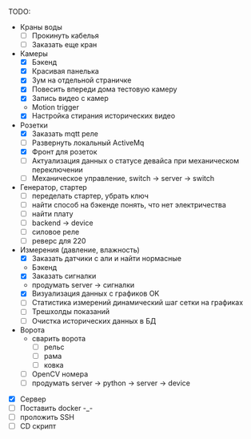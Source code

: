 TODO:
- Краны воды
  - [ ] Прокинуть кабелья
  - [ ] Заказать еще кран

- Камеры
  - [x] Бэкенд
  - [x] Красивая панелька
  - [x] Зум на отдельной страничке
  - [x] Повесить впереди дома тестовую камеру
  - [x] Запись видео с камер
  - Motion trigger
  - [x] Настройка стирания исторических видео

- Розетки
  - [x] Заказать mqtt реле
  - [ ] Развернуть локальный ActiveMq
  - [x] Фронт для розеток
  - [ ] Актуализация данных о статусе девайса при механическом переключении
  - [ ] Механическое управление, switch -> server -> switch

- Генератор, стартер
  - [ ] переделать стартер, убрать ключ
  - [ ] найти способ на бэкенде понять, что нет электричества
  - [ ] найти плату
  - [ ] backend -> device
  - [ ] силовое реле
  - [ ] реверс для 220

- Измерения (давление, влажность)
  - [x] Заказать датчики с али и найти нормасные
  - Бэкенд
  - [x] Заказать сигналки
  - продумать server -> сигналки
  - [x] Визуализация данных с графиков OK
  - [ ] Статистика измерений динамический шаг сетки на графиках
  - [ ] Трешхолды показаний
  - [ ] Очистка исторических данных в БД

- Ворота
  - сварить ворота
    - [ ] рельс
    - [ ] рама
    - [ ] ковка
  - [ ] OpenCV номера
  - [ ] продумать server -> python -> server -> device

- [x] Сервер 
- [ ] Поставить docker -_-
- [ ] проложить SSH
- [ ] CD скрипт 